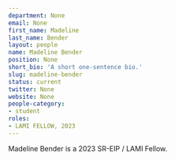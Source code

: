 ```yaml
---
department: None
email: None
first_name: Madeline
last_name: Bender
layout: people
name: Madeline Bender
position: None
short_bio: 'A short one-sentence bio.'
slug: madeline-bender
status: current
twitter: None
website: None
people-category:
- student
roles:
- LAMI FELLOW, 2023
---
```

Madeline Bender is a 2023 SR-EIP / LAMI Fellow.
